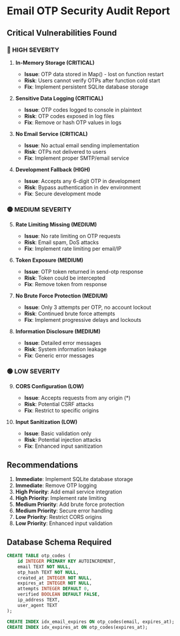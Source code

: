 # Email OTP Security Audit Report

## Critical Vulnerabilities Found

### 🔴 HIGH SEVERITY

1. **In-Memory Storage (CRITICAL)**
   - **Issue**: OTP data stored in Map() - lost on function restart
   - **Risk**: Users cannot verify OTPs after function cold start
   - **Fix**: Implement persistent SQLite database storage

2. **Sensitive Data Logging (CRITICAL)**
   - **Issue**: OTP codes logged to console in plaintext
   - **Risk**: OTP codes exposed in log files
   - **Fix**: Remove or hash OTP values in logs

3. **No Email Service (CRITICAL)**
   - **Issue**: No actual email sending implementation
   - **Risk**: OTPs not delivered to users
   - **Fix**: Implement proper SMTP/email service

4. **Development Fallback (HIGH)**
   - **Issue**: Accepts any 6-digit OTP in development
   - **Risk**: Bypass authentication in dev environment
   - **Fix**: Secure development mode

### 🟡 MEDIUM SEVERITY

5. **Rate Limiting Missing (MEDIUM)**
   - **Issue**: No rate limiting on OTP requests
   - **Risk**: Email spam, DoS attacks
   - **Fix**: Implement rate limiting per email/IP

6. **Token Exposure (MEDIUM)**
   - **Issue**: OTP token returned in send-otp response
   - **Risk**: Token could be intercepted
   - **Fix**: Remove token from response

7. **No Brute Force Protection (MEDIUM)**
   - **Issue**: Only 3 attempts per OTP, no account lockout
   - **Risk**: Continued brute force attempts
   - **Fix**: Implement progressive delays and lockouts

8. **Information Disclosure (MEDIUM)**
   - **Issue**: Detailed error messages
   - **Risk**: System information leakage
   - **Fix**: Generic error messages

### 🟢 LOW SEVERITY

9. **CORS Configuration (LOW)**
   - **Issue**: Accepts requests from any origin (*)
   - **Risk**: Potential CSRF attacks
   - **Fix**: Restrict to specific origins

10. **Input Sanitization (LOW)**
    - **Issue**: Basic validation only
    - **Risk**: Potential injection attacks
    - **Fix**: Enhanced input sanitization

## Recommendations

1. **Immediate**: Implement SQLite database storage
2. **Immediate**: Remove OTP logging
3. **High Priority**: Add email service integration
4. **High Priority**: Implement rate limiting
5. **Medium Priority**: Add brute force protection
6. **Medium Priority**: Secure error handling
7. **Low Priority**: Restrict CORS origins
8. **Low Priority**: Enhanced input validation

## Database Schema Required

```sql
CREATE TABLE otp_codes (
    id INTEGER PRIMARY KEY AUTOINCREMENT,
    email TEXT NOT NULL,
    otp_hash TEXT NOT NULL,
    created_at INTEGER NOT NULL,
    expires_at INTEGER NOT NULL,
    attempts INTEGER DEFAULT 0,
    verified BOOLEAN DEFAULT FALSE,
    ip_address TEXT,
    user_agent TEXT
);

CREATE INDEX idx_email_expires ON otp_codes(email, expires_at);
CREATE INDEX idx_expires_at ON otp_codes(expires_at);
```
